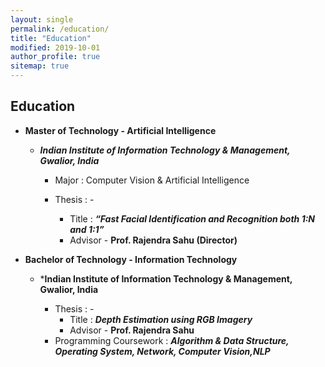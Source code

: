 ```yaml
---
layout: single
permalink: /education/
title: "Education"
modified: 2019-10-01
author_profile: true
sitemap: true
---
```



## Education

* **Master of Technology - Artificial Intelligence**

    + ***Indian Institute of Information Technology & Management, Gwalior, India***

        - Major : Computer Vision & Artificial Intelligence

        - Thesis : -
            + Title :  ***“Fast Facial Identification and Recognition both 1:N and 1:1”***
            + Advisor -  **Prof. Rajendra Sahu (Director)**

* **Bachelor of Technology - Information Technology**

    + ***Indian Institute of Information Technology & Management, Gwalior, India**

        - Thesis : -
            + Title :  ***Depth Estimation using RGB Imagery***
            + Advisor -  **Prof. Rajendra Sahu**
        - Programming Coursework : ***Algorithm & Data Structure, Operating System, Network, Computer Vision,NLP***


